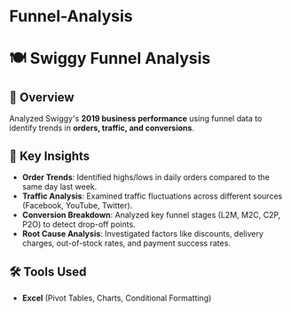 # Funnel-Analysis

# 🍽️ Swiggy Funnel Analysis  

## 📌 Overview  
Analyzed Swiggy's **2019 business performance** using funnel data to identify trends in **orders, traffic, and conversions**.  

## 🔹 Key Insights  
- **Order Trends**: Identified highs/lows in daily orders compared to the same day last week.  
- **Traffic Analysis**: Examined traffic fluctuations across different sources (Facebook, YouTube, Twitter).  
- **Conversion Breakdown**: Analyzed key funnel stages (L2M, M2C, C2P, P2O) to detect drop-off points.  
- **Root Cause Analysis**: Investigated factors like discounts, delivery charges, out-of-stock rates, and payment success rates.  

## 🛠 Tools Used  
- **Excel** (Pivot Tables, Charts, Conditional Formatting)  
 

